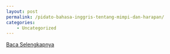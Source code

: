 ```yaml
---
layout: post
permalink: /pidato-bahasa-inggris-tentang-mimpi-dan-harapan/
categories:
    - Uncategorized
---
```


[Baca Selengkapnya](/07)